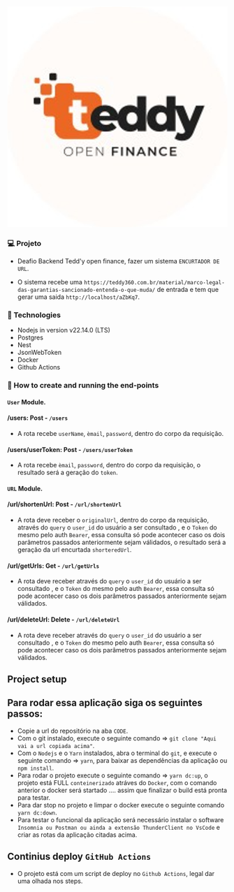 <p align="center">
    <img src="screens/logo.png" alt="demonstration"/>
</p>

### 💻 Projeto

 - Deafio Backend Tedd'y open finance, fazer um sistema `ENCURTADOR DE URL`.

 - O sistema recebe uma `https://teddy360.com.br/material/marco-legal-das-garantias-sancionado-entenda-o-que-muda/` de entrada e tem que gerar uma saida `http://localhost/aZbKq7`.

 ### 🚀 Technologies

- Nodejs in version v22.14.0 (LTS)
- Postgres 
- Nest
- JsonWebToken
- Docker
- Github Actions

### 🚀 How to create and running the end-points 

#### `User` Module.

#### /users: Post - `/users`

- A rota recebe `userName`, `èmail`, `password`, dentro do corpo da requisição.

#### /users/userToken: Post - `/users/userToken`

- A rota recebe `èmail`, `password`, dentro do corpo da requisição, o resultado será a geração do `token`.

#### `URL` Module.

#### /url/shortenUrl: Post - `/url/shortenUrl`

- A rota deve receber o `originalUrl`, dentro do corpo da requisição, através do `query` o `user_id` do usuário a ser consultado , e o `Token` do mesmo pelo auth `Bearer`, essa consulta só pode acontecer caso os dois parâmetros passados anteriormente sejam válidados, o resultado será a geração da url encurtada `shorteredUrl`.

#### /url/getUrls: Get - `/url/getUrls`

- A rota deve receber através do `query` o `user_id` do usuário a ser consultado , e o `Token` do mesmo pelo auth `Bearer`, essa consulta só pode acontecer caso os dois parâmetros passados anteriormente sejam válidados.

#### /url/deleteUrl: Delete - `/url/deleteUrl`

- A rota deve receber através do `query` o `user_id` do usuário a ser consultado , e o `Token` do mesmo pelo auth `Bearer`, essa consulta só pode acontecer caso os dois parâmetros passados anteriormente sejam válidados.

## Project setup

## Para rodar essa aplicação siga os seguintes passos:

- Copie a url do repositório na aba `CODE`.
- Com o git instalado, execute o seguinte comando => `git clone "Aqui vai a url copiada acima"`.
- Com o `Nodejs` e o `Yarn` instalados, abra o terminal do `git`, e execute o seguinte comando => `yarn`, para baixar as dependências da aplicação ou `npm install`.
- Para rodar o projeto execute o seguinte comando => `yarn dc:up`, o projeto está FULL `conteinerizado` atráves do `Docker`, com o comando anterior o docker será startado .... assim que finalizar o build está pronta para testar.
- Para dar stop no projeto e limpar o docker execute o seguinte comando `yarn dc:down`.
- Para testar o funcional da aplicação será necessário instalar o software `Insomnia ou Postman ou ainda a extensão ThunderClient no VsCode` e criar as rotas da aplicação citadas acima.

## Continius deploy `GitHub Actions`

- O projeto está com um script de deploy no `Github Actions`, legal dar uma olhada nos steps.



